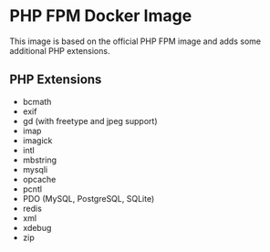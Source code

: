 # PHP FPM Docker Image

This image is based on the official PHP FPM image and adds some additional PHP extensions.

## PHP Extensions

- bcmath
- exif
- gd (with freetype and jpeg support)
- imap
- imagick
- intl
- mbstring
- mysqli
- opcache
- pcntl
- PDO (MySQL, PostgreSQL, SQLite)
- redis
- xml
- xdebug
- zip
